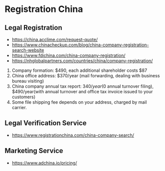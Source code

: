 # Registration China

## Legal Registration
* https://china.acclime.com/request-quote/
* https://www.chinacheckup.com/blog/china-company-registration-search-website
* https://www.fdichina.com/china-company-registration/
* https://nhglobalpartners.com/countries/china/company-registration/

1. Company formation: $490, each additional shareholder costs $87
2. China office address: $370/year (mail forwarding, dealing with business bureau visiting)
3. China company annual tax report: $340/year($0 annual turnover filing), $490/year(with annual turnover and office tax invoice issued to your customers)
4. Some file shipping fee depends on your address, charged by mail carrier.

## Legal Verification Service
* https://www.registrationchina.com/china-company-search/

## Marketing Service
* https://www.adchina.io/pricing/
